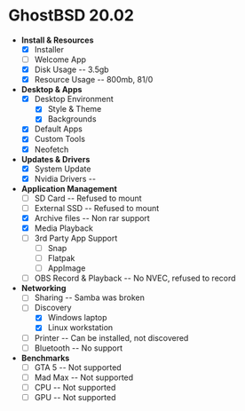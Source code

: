 # GhostBSD 20.02

- **Install & Resources**
  - [x] Installer
  - [ ] Welcome App
  - [x] Disk Usage -- 3.5gb
  - [x] Resource Usage -- 800mb, 81/0
- **Desktop & Apps**
  - [x] Desktop Environment
    - [x] Style & Theme
    - [x] Backgrounds
  - [x] Default Apps
  - [x] Custom Tools
  - [x] Neofetch
- **Updates & Drivers**
  - [x] System Update
  - [x] Nvidia Drivers --
- **Application Management**
  - [ ] SD Card -- Refused to mount
  - [ ] External SSD -- Refused to mount
  - [x] Archive files -- Non rar support
  - [x] Media Playback
  - [ ] 3rd Party App Support
    - [ ] Snap
    - [ ] Flatpak
    - [ ] AppImage
  - [ ] OBS Record & Playback -- No NVEC, refused to record
- **Networking**
  - [ ] Sharing -- Samba was broken
  - [ ] Discovery
    - [x] Windows laptop
    - [x] Linux workstation
  - [ ] Printer -- Can be installed, not discovered
  - [ ] Bluetooth -- No support
- **Benchmarks**
  - [ ] GTA 5 -- Not supported
  - [ ] Mad Max -- Not supported
  - [ ] CPU -- Not supported
  - [ ] GPU -- Not supported
